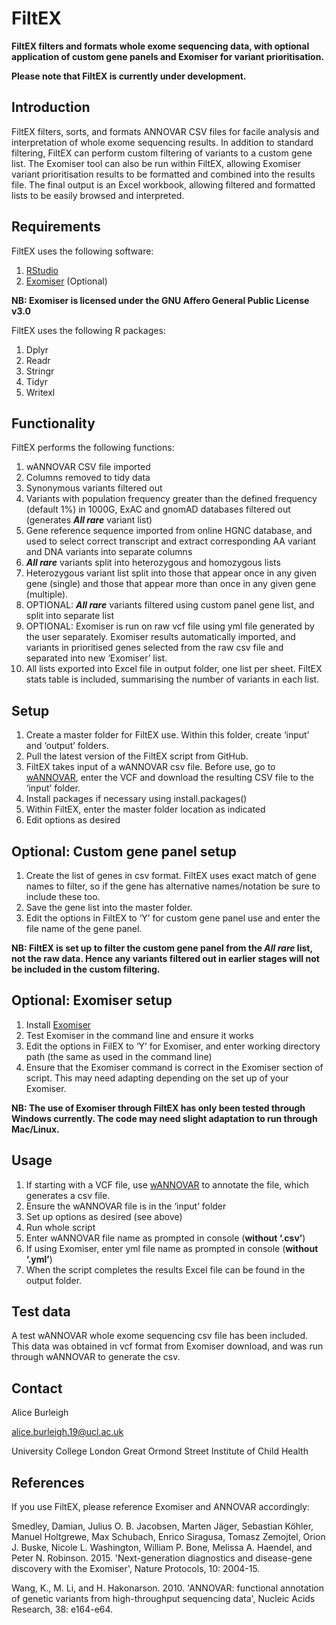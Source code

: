 # FiltEX

**FiltEX filters and formats whole exome sequencing data, with optional application of custom gene panels and Exomiser for variant prioritisation.**

**Please note that FiltEX is currently under development.**



## Introduction

FiltEX filters, sorts, and formats ANNOVAR CSV files for facile analysis and interpretation of whole exome sequencing results. In addition to standard filtering, FiltEX can perform custom filtering of variants to a custom gene list. The Exomiser tool can also be run within FiltEX, allowing Exomiser variant prioritisation results to be formatted and combined into the results file. The final output is an Excel workbook, allowing filtered and formatted lists to be easily browsed and interpreted.

## Requirements

FiltEX uses the following software:
1.	[RStudio](https://www.rstudio.com/products/rstudio/)
2.	[Exomiser](https://github.com/exomiser/Exomiser) (Optional)

**NB: Exomiser is licensed under the GNU Affero General Public License v3.0**

FiltEX uses the following R packages:
1.	Dplyr
2.	Readr
3.	Stringr
4.	Tidyr
5.	Writexl

## Functionality

FiltEX performs the following functions:
1.	wANNOVAR CSV file imported  
2.	Columns removed to tidy data 
3.	Synonymous variants filtered out
4.	Variants with population frequency greater than the defined frequency (default 1%) in 1000G, ExAC and gnomAD databases filtered out (generates ***All rare*** variant list)
5.	Gene reference sequence imported from online HGNC database, and used to select correct transcript and extract corresponding AA variant and DNA variants into separate columns 
6.	***All rare*** variants split into heterozygous and homozygous lists
7.	Heterozygous variant list split into those that appear once in any given gene (single) and those that appear more than once in any given gene (multiple). 
8.	OPTIONAL: ***All rare*** variants filtered using custom panel gene list, and split into separate list
9.	OPTIONAL: Exomiser is run on raw vcf file using yml file generated by the user separately. Exomiser results automatically imported, and variants in prioritised genes selected from the raw csv file and separated into new ‘Exomiser’ list.
10.	All lists exported into Excel file in output folder, one list per sheet. FiltEX stats table is included, summarising the number of variants in each list.

## Setup 

1.	Create a master folder for FiltEX use. Within this folder, create ‘input’ and ‘output’ folders. 
2.	Pull the latest version of the FiltEX script from GitHub.
3.	FiltEX takes input of a wANNOVAR csv file. Before use, go to [wANNOVAR](http://wannovar.wglab.org), enter the VCF and download the resulting CSV file to the ‘input’ folder.
4.	Install packages if necessary using install.packages()
5.	Within FiltEX, enter the master folder location as indicated
6.	Edit options as desired 

## Optional: Custom gene panel setup

1.	Create the list of genes in csv format. FiltEX uses exact match of gene names to filter, so if the gene has alternative names/notation be sure to include these too. 
2.	Save the gene list into the master folder. 
3.	Edit the options in FiltEX to ‘Y’ for custom gene panel use and enter the file name of the gene panel. 

**NB: FiltEX is set up to filter the custom gene panel from the *All rare* list, not the raw data. Hence any variants filtered out in earlier stages will not be included in the custom filtering.** 

## Optional: Exomiser setup

1.	Install [Exomiser](https://github.com/exomiser/Exomiser)
2.	Test Exomiser in the command line and ensure it works
3.	Edit the options in FilEX to ‘Y’ for Exomiser, and enter working directory path (the same as used in the command line)
4.	Ensure that the Exomiser command is correct in the Exomiser section of script. This may need adapting depending on the set up of your Exomiser.

**NB: The use of Exomiser through FiltEX has only been tested through Windows currently. The code may need slight adaptation to run through Mac/Linux.**  

## Usage

1.	If starting with a VCF file, use [wANNOVAR](http://wannovar.wglab.org) to annotate the file, which generates a csv file. 
2.	Ensure the wANNOVAR file is in the ‘input’ folder
3.	Set up options as desired (see above) 
4.	Run whole script 
5.	Enter wANNOVAR file name as prompted in console (**without ‘.csv’**)
6.	If using Exomiser, enter yml file name as prompted in console (**without ‘.yml’**)
7.	When the script completes the results Excel file can be found in the output folder. 

## Test data 

A test wANNOVAR whole exome sequencing csv file has been included. This data was obtained in vcf format from Exomiser download, and was run through wANNOVAR to generate the csv.  

## Contact 

Alice Burleigh

alice.burleigh.19@ucl.ac.uk

University College London Great Ormond Street Institute of Child Health

## References 

If you use FiltEX, please reference Exomiser and ANNOVAR accordingly:

Smedley, Damian, Julius O. B. Jacobsen, Marten Jäger, Sebastian Köhler, Manuel Holtgrewe, Max Schubach, Enrico Siragusa, Tomasz Zemojtel, Orion J. Buske, Nicole L. Washington, William P. Bone, Melissa A. Haendel, and Peter N. Robinson. 2015. 'Next-generation diagnostics and disease-gene discovery with the Exomiser', Nature Protocols, 10: 2004-15.

Wang, K., M. Li, and H. Hakonarson. 2010. 'ANNOVAR: functional annotation of genetic variants from high-throughput sequencing data', Nucleic Acids Research, 38: e164-e64.








